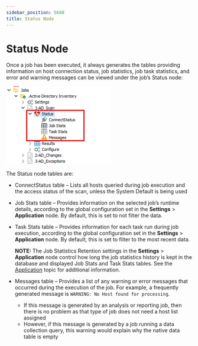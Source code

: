 ```yaml
---
sidebar_position: 5688
title: Status Node
---
```


# Status Node

Once a job has been executed, it always generates the tables providing information on host connection status, job statistics, job task statistics, and error and warning messages can be viewed under the job’s Status node:

![Status Node](../../../../../../../static/images/AccessAnalyzer_12.0/Content/Resources/Images/EnterpriseAuditor/Admin/Jobs/StatusNode.png "Status Node")

The Status node tables are:

* ConnectStatus table – Lists all hosts queried during job execution and the access status of the scan, unless the System Default is being used
* Job Stats table – Provides information on the selected job’s runtime details, according to the global configuration set in the **Settings** > **Application** node. By default, this is set to not filter the data.
* Task Stats table – Provides information for each task run during job execution, according to the global configuration set in the **Settings** > **Application** node. By default, this is set to filter to the most recent data.

  **NOTE:** The Job Statistics Retention settings in the **Settings** > **Application** node control how long the job statistics history is kept in the database and displayed Job Stats and Task Stats tables. See the [Application](../../Settings/Application/Overview "Application") topic for additional information.
* Messages table – Provides a list of any warning or error messages that occurred during the execution of the job. For example, a frequently generated message is `WARNING: No Host found for processing`.

  * If this message is generated by an analysis or reporting job, then there is no problem as that type of job does not need a host list assigned
  * However, if this message is generated by a job running a data collection query, this warning would explain why the native data table is empty